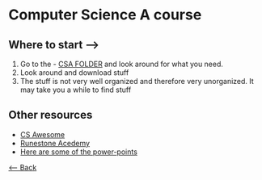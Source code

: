 # Computer Science A course
## Where to start -->
1. Go to the - [CSA FOLDER](https://github.com/Zxtreme03/ComputerScience/tree/master/CSA) and look around for what you need.
2. Look around and download stuff
3. The stuff is not very well organized and therefore very unorganized. It may take you a while to find stuff

## Other resources
- [CS Awesome](https://runestone.academy/runestone/books/published/csawesome/index.html)
- [Runestone Acedemy](https://runestone.academy/runestone/books/published/apcsareview/index.html)
- [Here are some of the power-points](./Powerpoints)


[<-- Back](./)

